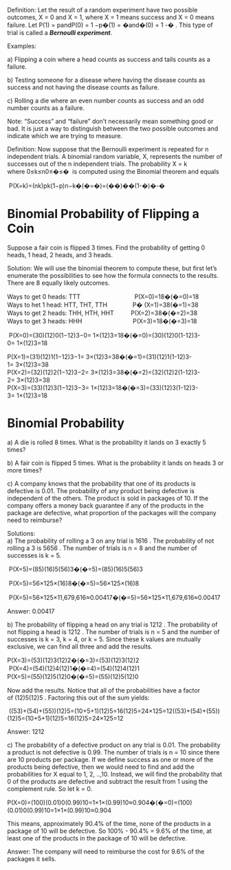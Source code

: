 Definition: Let the result of a random experiment have two possible outcomes, X = 0 and X = 1, where X = 1 means success and X = 0 means failure. Let P(1) = pandP(0) = 1 −p�(1) = �and�(0) = 1 -� . This type of trial is called a _**Bernoulli experiment**_.

  
Examples:

a) Flipping a coin where a head counts as success and tails counts as a failure.

b) Testing someone for a disease where having the disease counts as success and not having the disease counts as failure.

c) Rolling a die where an even number counts as success and an odd number counts as a failure.

Note: “Success” and “failure” don’t necessarily mean something good or bad. It is just a way to distinguish between the two possible outcomes and indicate which we are trying to measure.

Definition: Now suppose that the Bernoulli experiment is repeated for n independent trials. A binomial random variable, X, represents the number of successes out of the n independent trials. The probability X = k where 0≤k≤n0≤�≤�  is computed using the Binomial theorem and equals

  
  
 P(X=k)=(nk)pk(1−p)n−k�(�=�)=(��)��(1-�)�-�
# Binomial Probability of Flipping a Coin
Suppose a fair coin is flipped 3 times. Find the probability of getting 0 heads, 1 head, 2 heads, and 3 heads.

Solution: We will use the binomial theorem to compute these, but first let’s enumerate the possibilities to see how the formula connects to the results. There are 8 equally likely outcomes.

Ways to get 0 heads: TTT                                P(X=0)=18�(�=0)=18   
Ways to het 1 head: HTT, THT, TTH               P� (X=1)=38(�=1)=38   
Ways to get 2 heads: THH, HTH, HHT          P(X=2)=38�(�=2)=38   
Ways to get 3 heads: HHH                              P(X=3)=18�(�=3)=18 

 P(X=0)=(30)(12)0(1−12)3−0= 1×(12)3=18�(�=0)=(30)(12)0(1-12)3-0= 1×(12)3=18 

P(X=1)=(31)(12)1(1−12)3−1= 3×(12)3=38�(�=1)=(31)(12)1(1-12)3-1= 3×(12)3=38   
P(X=2)=(32)(12)2(1−12)3−2= 3×(12)3=38�(�=2)=(32)(12)2(1-12)3-2= 3×(12)3=38   
P(X=3)=(33)(12)3(1−12)3−3= 1×(12)3=18�(�=3)=(33)(12)3(1-12)3-3= 1×(12)3=18

# Binomial Probability
a) A die is rolled 8 times. What is the probability it lands on 3 exactly 5 times?

  
b) A fair coin is flipped 5 times. What is the probability it lands on heads 3 or more times?

  
c) A company knows that the probability that one of its products is defective is 0.01. The probability of any product being defective is independent of the others. The product is sold in packages of 10. If the company offers a money back guarantee if any of the products in the package are defective, what proportion of the packages will the company need to reimburse?

Solutions:  
a) The probability of rolling a 3 on any trial is 1616 . The probability of not rolling a 3 is 5656 . The number of trials is n = 8 and the number of successes is k = 5.

 P(X=5)=(85)(16)5(56)3�(�=5)=(85)(16)5(56)3 

 P(X=5)=56×125×(16)8�(�=5)=56×125×(16)8 

 P(X=5)=56×125×11,679,616≈0.00417�(�=5)=56×125×11,679,616≈0.00417 

Answer: 0.00417

  
b) The probability of flipping a head on any trial is 1212 . The probability of not flipping a head is 1212 . The number of trials is n = 5 and the number of successes is k = 3, k = 4, or k = 5. Since these k values are mutually exclusive, we can find all three and add the results.

  
P(X=3)=(53)(12)3(12)2�(�=3)=(53)(12)3(12)2   
 P(X=4)=(54)(12)4(12)1�(�=4)=(54)(12)4(12)1   
P(X=5)=(55)(12)5(12)0�(�=5)=(55)(12)5(12)0 

Now add the results. Notice that all of the probabilities have a factor of (12)5(12)5 . Factoring this out of the sum yields:

  
 ((53)+(54)+(55))(12)5=(10+5+1)(12)5=16(12)5=24×125=12((53)+(54)+(55))(12)5=(10+5+1)(12)5=16(12)5=24×125=12 

Answer: 1212 

c) The probability of a defective product on any trial is 0.01. The probability a product is not defective is 0.99. The number of trials is n = 10 since there are 10 products per package. If we define success as one or more of the products being defective, then we would need to find and add the probabilities for X equal to 1, 2, ..,10. Instead, we will find the probability that 0 of the products are defective and subtract the result from 1 using the complement rule. So let k = 0.

P(X=0)=(100)(0.01)0(0.99)10=1×1×(0.99)10≈0.904�(�=0)=(100)(0.01)0(0.99)10=1×1×(0.99)10≈0.904 

This means, approximately 90.4% of the time, none of the products in a package of 10 will be defective. So 100% - 90.4% = 9.6% of the time, at least one of the products in the package of 10 will be defective.

  
Answer: The company will need to reimburse the cost for 9.6% of the packages it sells.